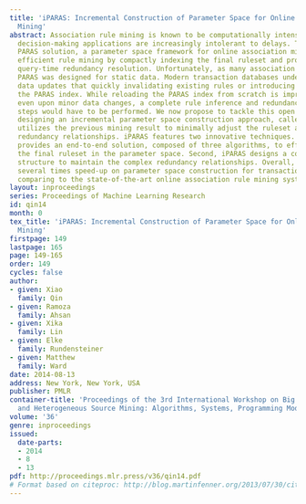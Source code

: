 ```yaml
---
title: 'iPARAS: Incremental Construction of Parameter Space for Online Association
  Mining'
abstract: Association rule mining is known to be computationally intensive, yet real-time
  decision-making applications are increasingly intolerant to delays. The state-of-the-art
  PARAS solution, a parameter space framework for online association mining, enables
  efficient rule mining by compactly indexing the final ruleset and providing efficient
  query-time redundancy resolution. Unfortunately, as many association mining models,
  PARAS was designed for static data. Modern transaction databases undergo regular
  data updates that quickly invalidating existing rules or introducing new rules for
  the PARAS index. While reloading the PARAS index from scratch is impractical, as
  even upon minor data changes, a complete rule inference and redundancy resolution
  steps would have to be performed. We now propose to tackle this open problem by
  designing an incremental parameter space construction approach, called iPARAS, that
  utilizes the previous mining result to minimally adjust the ruleset and associated
  redundancy relationships. iPARAS features two innovative techniques. First, iPARAS
  provides an end-to-end solution, composed of three algorithms, to efficiently update
  the final ruleset in the parameter space. Second, iPARAS designs a compact data
  structure to maintain the complex redundancy relationships. Overall, iPARAS achieves
  several times speed-up on parameter space construction for transaction databases
  comparing to the state-of-the-art online association rule mining system PARAS.
layout: inproceedings
series: Proceedings of Machine Learning Research
id: qin14
month: 0
tex_title: 'iPARAS: Incremental Construction of Parameter Space for Online Association
  Mining'
firstpage: 149
lastpage: 165
page: 149-165
order: 149
cycles: false
author:
- given: Xiao
  family: Qin
- given: Ramoza
  family: Ahsan
- given: Xika
  family: Lin
- given: Elke
  family: Rundensteiner
- given: Matthew
  family: Ward
date: 2014-08-13
address: New York, New York, USA
publisher: PMLR
container-title: 'Proceedings of the 3rd International Workshop on Big Data, Streams
  and Heterogeneous Source Mining: Algorithms, Systems, Programming Models and Applications'
volume: '36'
genre: inproceedings
issued:
  date-parts:
  - 2014
  - 8
  - 13
pdf: http://proceedings.mlr.press/v36/qin14.pdf
# Format based on citeproc: http://blog.martinfenner.org/2013/07/30/citeproc-yaml-for-bibliographies/
---
```

